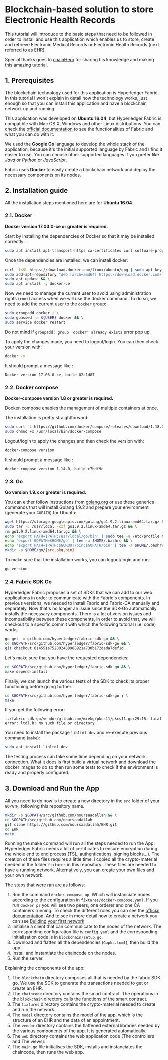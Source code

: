 # Blockchain-based solution to store Electronic Health Records

This tutorial will introduce to the basic steps that need to be followed in order to install and use this application which enables us to store, create and retrieve Electronic Medical Records or Electronic Health Records (next referred to as EHR).

Special thanks goes to [chainHero](https://github.com/chainHero) for sharing his knowledge and making this [amazing tutorial](https://github.com/chainHero/heroes-service).

## 1. Prerequisites

The blockchain technology used for this application is Hyperledger Fabric. In this tutorial I won't explain in detail how the technology works, just enough so that you can install this application and have a blockchain network up and running.

This application was developed on **Ubuntu 16.04**, but Hyperledger Fabric is compatible with Mac OS X, Windows and other Linux distributions. You can check the [official documentation](http://hyperledger-fabric.readthedocs.io/en/latest/) to see the functionalities of Fabric and what you can do with it.

We used the **Google Go** language to develop the whole stack of the application, because it's the initial supported language by Fabric and I find it easier to use. You can choose other supported languages if you prefer like *Java* or *Python* or *JavaScript*.

Fabric uses **Docker** to easily create a blockchain network and deploy the necessary components on its nodes.

## 2. Installation guide

All the installation steps mentioned here are for **Ubuntu 16.04**.

### 2.1. Docker

**Docker version 17.03.0-ce or greater is required.**

Start by installing the dependencies of Docker so that it may be installed correctly:

```bash
sudo apt install apt-transport-https ca-certificates curl software-properties-common
```
Once the dependencies are installed, we can install docker:

```bash
curl -fsSL https://download.docker.com/linux/ubuntu/gpg | sudo apt-key add - && \
sudo add-apt-repository "deb [arch=amd64] https://download.docker.com/linux/ubuntu $(lsb_release -cs) stable" && \
sudo apt update && \
sudo apt install -y docker-ce
```

Now we need to manage the current user to avoid using administration rights (`root`) access when we will use the docker command. To do so, we need to add the current user to the `docker` group:

```bash
sudo groupadd docker ; \
sudo gpasswd -a ${USER} docker && \
sudo service docker restart
```

Do not mind if `groupadd: group 'docker' already exists` error pop up.

To apply the changes made, you need to logout/login. You can then check your version with:

```bash
docker -v
```

It should prompt a message like :

```
Docker version 17.06.0-ce, build 02c1d87
```

### 2.2. Docker compose

**Docker-compose version 1.8 or greater is required.**

Docker-compose enables the management of multiple containers at once.

The installation is pretty straightforward:

```bash
sudo curl -L https://github.com/docker/compose/releases/download/1.18.0/docker-compose-`uname -s`-`uname -m` -o /usr/local/bin/docker-compose && \
sudo chmod +x /usr/local/bin/docker-compose
```

Logout/login to apply the changes and then check the version with:

```bash
docker-compose version
```

It should prompt a message like :

```
docker-compose version 1.14.0, build c7bdf9e
```

### 2.3. Go

**Go version 1.9.x or greater is required.**

You can either follow instructions from [golang.org](https://golang.org/dl/) or use these generics commands that will install Golang 1.9.2 and prepare your environment (generate your `GOPATH`) for Ubuntu:

```bash
wget https://storage.googleapis.com/golang/go1.9.2.linux-amd64.tar.gz && \
sudo tar -C /usr/local -xzf go1.9.2.linux-amd64.tar.gz && \
rm go1.9.2.linux-amd64.tar.gz && \
echo 'export PATH=$PATH:/usr/local/go/bin' | sudo tee -a /etc/profile && \
echo 'export GOPATH=$HOME/go' | tee -a $HOME/.bashrc && \
echo 'export PATH=$PATH:$GOROOT/bin:$GOPATH/bin' | tee -a $HOME/.bashrc && \
mkdir -p $HOME/go/{src,pkg,bin}
```

To make sure that the installation works, you can logout/login and run:

```bash
go version
```

### 2.4. Fabric SDK Go

Hyperledger Fabric proposes a set of SDKs that we can add to our web applications in order to communicate with the Fabric's components. In previous versions, we needed to install Fabric and Fabric-CA manually and separately. Now that's no longer an issue since the SDK-Go automatically installs the necessary components. There is a lot of version issues and incompatibility between these components, in order to avoid that, we will checkout to a specific commit with which the following tutorial (i.e. code) works.

```bash
go get -u github.com/hyperledger/fabric-sdk-go && \
cd $GOPATH/src/github.com/hyperledger/fabric-sdk-go && \
git checkout 614551a752802488988921a730b172dada7def1d
```

Let's make sure that you have the requested dependencies:

```bash
cd $GOPATH/src/github.com/hyperledger/fabric-sdk-go && \
make depend-install
```

Finally, we can launch the various tests of the SDK to check its proper functioning before going further:

```bash
cd $GOPATH/src/github.com/hyperledger/fabric-sdk-go ; \
make
```

If you get the following error:

```
../fabric-sdk-go/vendor/github.com/miekg/pkcs11/pkcs11.go:29:18: fatal error: ltdl.h: No such file or directory
```

You need to install the package `libltdl-dev` and re-execute previous command (`make`):

```bash
sudo apt install libltdl-dev
```

The testing process can take some time depending on your network connection. What it does is first build a virtual network and download the docker images to do so then run some tests to check if the environment is ready and properly configured.

## 3. Download and Run the App

All you need to do now is to create a new directory in the `src` folder of your `GOPATH`, following this repository name.

```bash
mkdir -p $GOPATH/src/github.com/noursaadallah && \
cd $GOPATH/src/github.com/noursaadallah
git clone https://github.com/noursaadallah/EHR.git
cd EHR
make
```

Running the make command will run all the steps needed to run the App.
Hyperledger Fabric needs a lot of certificates to ensure encryption during the whole end to end process (TSL, authentications, signing blocks...). The creation of these files requires a little time, i copied all the crypto-material needed in the folder `fixtures` in this repository. These files are needed to have a running network. Alternatively, you can create your own files and your own network.

The steps that were ran are as follows:

1. Run the command `docker-compose up`. Which will instanciate nodes according to the configuration in `fixtures/docker-compose.yaml`. If you run `docker ps` you will see two peers, one orderer and one CA containers running. To check the different roles you can see the [official documentation](http://hyperledger-fabric.readthedocs.io/en/release-1.1/arch-deep-dive.html#client).
And to see in more detail how to create a network you can see [Building your first network](http://hyperledger-fabric.readthedocs.io/en/latest/build_network.html)
2. Initialise a client that can communicate to the nodes of the network. The corresponding configuration file is `config.yaml` and the corresponding initialisation code is in `blockchain/setup.go`.
3. Download and flatten all the dependencies (`Gopks.toml`), then build the app.
4. Install and instantiate the chaincode on the nodes.
5. Run the server.

Explaining the components of the app:
1. The `blockchain` directory comprises all that is needed by the fabric SDK go. We use the SDK to generate the transactions needed to get or create an EHR.
2. The `chaincode` directory contains the smart contract. The operations in the `blockchain` directory calls the functions of the smart contract.
3. The `fixtures` directory contains the crypto-material needed to create and run the network.
4. The `model` directory contains the model of the app, which is the structure of an EHR and the data of an appointment.
5. The `vendor` directory contains the flattened external libraries needed by the various components of the app. It is generated automatically.
6. The `web` directory contains the web application code (The controllers and The views).
7. The `main.go` file initialises the SDK, installs and instanciates the chaincode, then runs the web app.